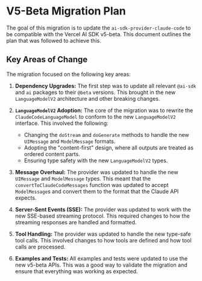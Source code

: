 # V5-Beta Migration Plan

The goal of this migration is to update the `ai-sdk-provider-claude-code` to be compatible with the Vercel AI SDK v5-beta. This document outlines the plan that was followed to achieve this.

## Key Areas of Change

The migration focused on the following key areas:

1.  **Dependency Upgrades:** The first step was to update all relevant `@ai-sdk` and `ai` packages to their `@beta` versions. This brought in the new `LanguageModelV2` architecture and other breaking changes.

2.  **`LanguageModelV2` Adoption:** The core of the migration was to rewrite the `ClaudeCodeLanguageModel` to conform to the new `LanguageModelV2` interface. This involved the following:
    - Changing the `doStream` and `doGenerate` methods to handle the new `UIMessage` and `ModelMessage` formats.
    - Adopting the "content-first" design, where all outputs are treated as ordered content parts.
    - Ensuring type safety with the new `LanguageModelV2` types.

3.  **Message Overhaul:** The provider was updated to handle the new `UIMessage` and `ModelMessage` types. This meant that the `convertToClaudeCodeMessages` function was updated to accept `ModelMessage`s and convert them to the format that the Claude API expects.

4.  **Server-Sent Events (SSE):** The provider was updated to work with the new SSE-based streaming protocol. This required changes to how the streaming responses are handled and formatted.

5.  **Tool Handling:** The provider was updated to handle the new type-safe tool calls. This involved changes to how tools are defined and how tool calls are processed.

6.  **Examples and Tests:** All examples and tests were updated to use the new v5-beta APIs. This was a good way to validate the migration and ensure that everything was working as expected.

